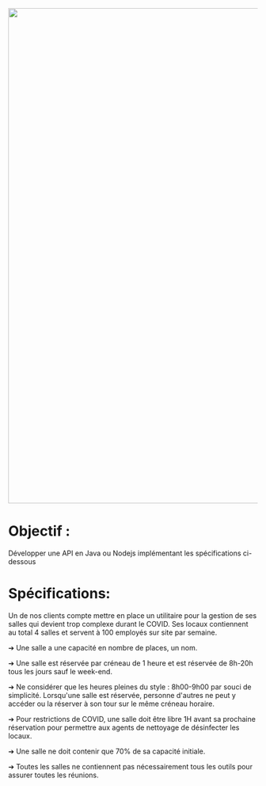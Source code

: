     
   
  <img src="https://annuaire.frenchtechbordeaux.com/rails/active_storage/representations/redirect/eyJfcmFpbHMiOnsibWVzc2FnZSI6IkJBaEpJaWxrWVRsbE5ESmhNUzB3TVdaaUxUUXpZV1V0WVRKa1lTMHhOalUxT1dGa05EQTRNMklHT2daRlZBPT0iLCJleHAiOm51bGwsInB1ciI6ImJsb2JfaWQifX0=--b78d903af1ed20b86bf15ebed0c33bd8a60bdc75/eyJfcmFpbHMiOnsibWVzc2FnZSI6IkJBaDdCem9MWm05eWJXRjBTU0lJY0c1bkJqb0dSVlE2RTNKbGMybDZaVjloYm1SZmNHRmtXd2hwQXVnRGFRSllBbnNHT2d4bmNtRjJhWFI1U1NJTFkyVnVkR1Z5QmpzR1ZBPT0iLCJleHAiOm51bGwsInB1ciI6InZhcmlhdGlvbiJ9fQ==--5cc82a823598ae055dae7981475ce1a5e59b4cce/Logo-Zenika-Horizontal-Black.png" width="1000px">
  
# Objectif :

Développer une API en Java ou Nodejs implémentant les spécifications ci-dessous

# Spécifications:

Un de nos clients compte mettre en place un utilitaire pour la gestion de ses salles
qui devient trop complexe durant le COVID.
Ses locaux contiennent au total 4 salles et servent à 100 employés sur site
par semaine.

➔ Une salle a une capacité en nombre de places, un nom.

➔ Une salle est réservée par créneau de 1 heure et est réservée de 8h-20h tous
les jours sauf le week-end.

➔ Ne considérer que les heures pleines du style : 8h00-9h00 par souci de
simplicité. Lorsqu'une salle est réservée, personne d'autres ne peut y accéder
ou la réserver à son tour sur le même créneau horaire.

➔ Pour restrictions de COVID, une salle doit être libre 1H avant sa prochaine
réservation pour permettre aux agents de nettoyage de désinfecter les
locaux.

➔ Une salle ne doit contenir que 70% de sa capacité initiale.

➔ Toutes les salles ne contiennent pas nécessairement tous les outils pour
assurer toutes les réunions.
